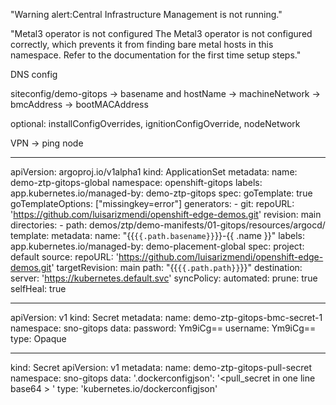 
"Warning alert:Central Infrastructure Management is not running."

"Metal3 operator is not configured
The Metal3 operator is not configured correctly, which prevents it from finding bare metal hosts in this namespace. Refer to the documentation for the first time setup steps."






















DNS config

siteconfig/demo-gitops
    -> basename and hostName
    -> machineNetwork
    -> bmcAddress
    -> bootMACAddress


optional: installConfigOverrides, ignitionConfigOverride, nodeNetwork


VPN -> ping node


-------------


apiVersion: argoproj.io/v1alpha1
kind: ApplicationSet
metadata:
  name: demo-ztp-gitops-global
  namespace: openshift-gitops
  labels:
    app.kubernetes.io/managed-by: demo-ztp-gitops
spec:
  goTemplate: true
  goTemplateOptions: ["missingkey=error"]
  generators:
    - git:
        repoURL: 'https://github.com/luisarizmendi/openshift-edge-demos.git'
        revision: main
        directories:
        - path: demos/ztp/demo-manifests/01-gitops/resources/argocd/
  template:
    metadata:
      name: "{{`{{.path.basename}}`}}-{{ .name }}"
      labels:
        app.kubernetes.io/managed-by: demo-placement-global
    spec:
      project: default
      source:
        repoURL: 'https://github.com/luisarizmendi/openshift-edge-demos.git'
        targetRevision: main
        path: "{{`{{.path.path}}`}}"
      destination:
        server: 'https://kubernetes.default.svc'
      syncPolicy:
        automated:
          prune: true
          selfHeal: true







----
apiVersion: v1
kind: Secret
metadata:
  name: demo-ztp-gitops-bmc-secret-1
  namespace: sno-gitops
data:
  password: Ym9iCg==
  username: Ym9iCg==
type: Opaque






---
kind: Secret
apiVersion: v1
metadata:
  name: demo-ztp-gitops-pull-secret
  namespace: sno-gitops
data:
  '.dockerconfigjson': '<pull_secret in one line base64 > '
type: 'kubernetes.io/dockerconfigjson'



